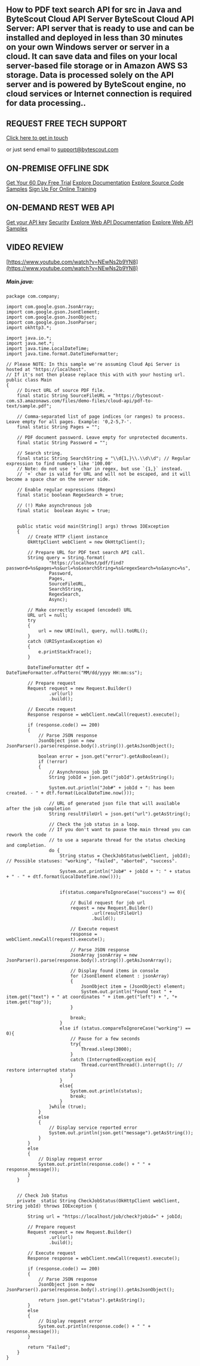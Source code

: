 ## How to PDF text search API for src in Java and ByteScout Cloud API Server ByteScout Cloud API Server: API server that is ready to use and can be installed and deployed in less than 30 minutes on your own Windows server or server in a cloud. It can save data and files on your local server-based file storage or in Amazon AWS S3 storage. Data is processed solely on the API server and is powered by ByteScout engine, no cloud services or Internet connection is required for data processing..

## REQUEST FREE TECH SUPPORT

[Click here to get in touch](https://bytescout.zendesk.com/hc/en-us/requests/new?subject=ByteScout%20Cloud%20API%20Server%20Question)

or just send email to [support@bytescout.com](mailto:support@bytescout.com?subject=ByteScout%20Cloud%20API%20Server%20Question) 

## ON-PREMISE OFFLINE SDK 

[Get Your 60 Day Free Trial](https://bytescout.com/download/web-installer?utm_source=github-readme)
[Explore Documentation](https://bytescout.com/documentation/index.html?utm_source=github-readme)
[Explore Source Code Samples](https://github.com/bytescout/ByteScout-SDK-SourceCode/)
[Sign Up For Online Training](https://academy.bytescout.com/)


## ON-DEMAND REST WEB API

[Get your API key](https://app.pdf.co/signup?utm_source=github-readme)
[Security](https://pdf.co/security)
[Explore Web API Documentation](https://apidocs.pdf.co?utm_source=github-readme)
[Explore Web API Samples](https://github.com/bytescout/ByteScout-SDK-SourceCode/tree/master/PDF.co%20Web%20API)

## VIDEO REVIEW

[https://www.youtube.com/watch?v=NEwNs2b9YN8](https://www.youtube.com/watch?v=NEwNs2b9YN8)




<!-- code block begin -->

##### **Main.java:**
    
```
package com.company;

import com.google.gson.JsonArray;
import com.google.gson.JsonElement;
import com.google.gson.JsonObject;
import com.google.gson.JsonParser;
import okhttp3.*;

import java.io.*;
import java.net.*;
import java.time.LocalDateTime;
import java.time.format.DateTimeFormatter;

// Please NOTE: In this sample we're assuming Cloud Api Server is hosted at "https://localhost". 
// If it's not then please replace this with with your hosting url.
public class Main
{
    // Direct URL of source PDF file.
    final static String SourceFileURL = "https://bytescout-com.s3.amazonaws.com/files/demo-files/cloud-api/pdf-to-text/sample.pdf";

    // Comma-separated list of page indices (or ranges) to process. Leave empty for all pages. Example: '0,2-5,7-'.
    final static String Pages = "";

    // PDF document password. Leave empty for unprotected documents.
	final static String Password = "";

    // Search string.
	final static String SearchString = "\\d{1,}\\.\\d\\d"; // Regular expression to find numbers like '100.00'
    // Note: do not use `+` char in regex, but use `{1,}` instead.
    // `+` char is valid for URL and will not be escaped, and it will become a space char on the server side.

    // Enable regular expressions (Regex)
    final static boolean RegexSearch = true;

    // (!) Make asynchronous job
    final static  boolean Async = true;


    public static void main(String[] args) throws IOException
    {
        // Create HTTP client instance
        OkHttpClient webClient = new OkHttpClient();

        // Prepare URL for PDF text search API call.
        String query = String.format(
                "https://localhost/pdf/find?password=%s&pages=%s&url=%s&searchString=%s&regexSearch=%s&async=%s",
                Password,
                Pages,
                SourceFileURL,
                SearchString,
                RegexSearch,
                Async);
        
        // Make correctly escaped (encoded) URL
        URL url = null;
        try
        {
            url = new URI(null, query, null).toURL();
        }
        catch (URISyntaxException e)
        {
            e.printStackTrace();
        }

        DateTimeFormatter dtf = DateTimeFormatter.ofPattern("MM/dd/yyyy HH:mm:ss");

        // Prepare request
        Request request = new Request.Builder()
                .url(url)
                .build();

        // Execute request
        Response response = webClient.newCall(request).execute();

        if (response.code() == 200)
        {
            // Parse JSON response
            JsonObject json = new JsonParser().parse(response.body().string()).getAsJsonObject();

            boolean error = json.get("error").getAsBoolean();
            if (!error)
            {
                // Asynchronous job ID
                String jobId = json.get("jobId").getAsString();

                System.out.println("Job#" + jobId + ": has been created. - " + dtf.format(LocalDateTime.now()));

                // URL of generated json file that will available after the job completion
                String resultFileUrl = json.get("url").getAsString();

                // Check the job status in a loop.
                // If you don't want to pause the main thread you can rework the code
                // to use a separate thread for the status checking and completion.
                do {
                    String status = CheckJobStatus(webClient, jobId);  // Possible statuses: "working", "failed", "aborted", "success".

                    System.out.println("Job#" + jobId + ": " + status + " - " + dtf.format(LocalDateTime.now()));


                    if(status.compareToIgnoreCase("success") == 0){

                        // Build request for job url
                        request = new Request.Builder()
                                .url(resultFileUrl)
                                .build();

                        // Execute request
                        response =  webClient.newCall(request).execute();

                        // Parse JSON response
                        JsonArray jsonArray = new JsonParser().parse(response.body().string()).getAsJsonArray();

                        // Display found items in console
                        for (JsonElement element : jsonArray)
                        {
                            JsonObject item = (JsonObject) element;
                            System.out.println("Found text " + item.get("text") + " at coordinates " + item.get("left") + ", "+ item.get("top"));
                        }

                        break;
                    }
                    else if (status.compareToIgnoreCase("working") == 0){
                        // Pause for a few seconds
                        try{
                            Thread.sleep(3000);
                        }
                        catch (InterruptedException ex){
                            Thread.currentThread().interrupt(); // restore interrupted status
                        }
                    }
                    else{
                        System.out.println(status);
                        break;
                    }
                }while (true);
            }
            else
            {
                // Display service reported error
                System.out.println(json.get("message").getAsString());
            }
        }
        else
        {
            // Display request error
            System.out.println(response.code() + " " + response.message());
        }
    }


    // Check Job Status
    private  static String CheckJobStatus(OkHttpClient webClient, String jobId) throws IOException {

        String url = "https://localhost/job/check?jobid=" + jobId;

        // Prepare request
        Request request = new Request.Builder()
                .url(url)
                .build();

        // Execute request
        Response response = webClient.newCall(request).execute();

        if (response.code() == 200)
        {
            // Parse JSON response
            JsonObject json = new JsonParser().parse(response.body().string()).getAsJsonObject();

            return json.get("status").getAsString();
        }
        else
        {
            // Display request error
            System.out.println(response.code() + " " + response.message());
        }

        return "Failed";
    }
}
```

<!-- code block end -->